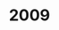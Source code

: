---
title: '2009'
indice: 0.40572510629226377
countries:
- title: Australia
  code: AUS
  indice: 0.4404846310375598
- title: Austria
  code: AUT
  indice: 0.3777477015826792
- title: Belgium
  code: BEL
  indice: 0.4285934076473
- title: Czechia
  code: CZE
  indice: 0.3543198815440205
- title: Denmark
  code: DNK
  indice: 0.43021065363329647
- title: Finland
  code: FIN
  indice: 0.3931906588644716
- title: France
  code: FRA
  indice: 0.4558587986784708
- title: Germany
  code: DEU
  indice: 0.41503208395830704
- title: Greece
  code: GRC
  indice: 0.4359158137483196
- title: Hungary
  code: HUN
  indice: 0.3862098379563357
- title: Iceland
  code: ISL
  indice: 0.4388396530158925
- title: Ireland
  code: IRL
  indice: 0.40956779063083865
- title: Italy
  code: ITA
  indice: 0.420544650211522
- title: Japan
  code: JPN
  indice: 0.4002896761280664
- title: Korea
  code: KOR
  indice: 0.3576487846420496
- title: Luxembourg
  code: LUX
  indice: 0.5561082615561568
- title: Mexico
  code: MEX
  indice: 0.35751264554167783
- title: Netherlands
  code: NLD
  indice: 0.4433183786554867
- title: New Zealand
  code: NZL
  indice: 0.4351885967984067
- title: Norway
  code: NOR
  indice: 0.38003483523154746
- title: Poland
  code: POL
  indice: 0.33659231782160326
- title: Portugal
  code: PRT
  indice: 0.41435824222561163
- title: Slovakia
  code: SVK
  indice: 0.37689430719456335
- title: Spain
  code: ESP
  indice: 0.4005259208103883
- title: Sweden
  code: SWE
  indice: 0.42024940408160905
- title: Switzerland
  code: CHE
  indice: 0.4047113928339123
- title: Turkey
  code: TUR
  indice: 0.35149550477442904
- title: United Kingdom
  code: GBR
  indice: 0.47321310094235486
- title: Chile
  code: CHL
  indice: 0.3768021077270108
- title: China
  code: CHN
  indice: 0.2933416334065655
- title: Estonia
  code: EST
  indice: 0.40186147053182814
- title: Slovenia
  code: SVN
  indice: 0.3751028330639296
- title: South Africa
  code: ZAF
  indice: 0.41383805237347826
- title: Euro area
  code: EA
  indice: 0.4240634854178315
- title: Europe
  code: EU
  indice: 0.41868912438301015
- title: United States
  code: USA
  indice: 0.4691295201363457
- title: Israel
  code: ISR
  indice: 0.45660570669613737
- title: Canada
  code: CAN
  indice: 0.42939028429550496
- title: Brazil
  code: BRA
  indice: 0.40256693809863314
- title: El Salvador
  code: LVA
  indice: 0.39291022513881513
- title: Costa Rica
  code: CRI
  indice: 0.39378315033736305
- title: Lithuania
  code: LTU
  indice: 0.3478304018632679
- title: Colombia
  code: COL
  indice: 0.3556077053507439
---